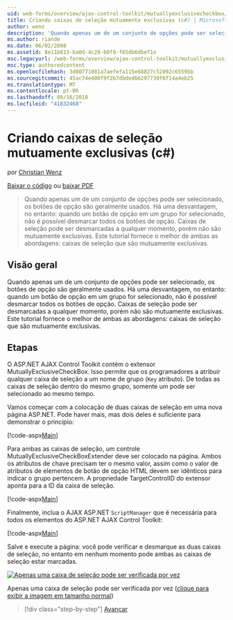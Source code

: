 ```yaml
---
uid: web-forms/overview/ajax-control-toolkit/mutuallyexclusivecheckbox/creating-mutually-exclusive-checkboxes-cs
title: Criando caixas de seleção mutuamente exclusivas (c#) | Microsoft Docs
author: wenz
description: 'Quando apenas um de um conjunto de opções pode ser selecionado, os botões de opção são geralmente usados. Há uma desvantagem, no entanto: quando um botão de opção em um grupo for selecionado,...'
ms.author: riande
ms.date: 06/02/2008
ms.assetid: 8e11b813-ba0d-4c29-b0f8-f65db6dbef1e
msc.legacyurl: /web-forms/overview/ajax-control-toolkit/mutuallyexclusivecheckbox/creating-mutually-exclusive-checkboxes-cs
msc.type: authoredcontent
ms.openlocfilehash: 3d80771081a7aefefa115e68827c52092c6559bb
ms.sourcegitcommit: 45ac74e400f9f2b7dbded66297730f6f14a4eb25
ms.translationtype: MT
ms.contentlocale: pt-BR
ms.lasthandoff: 08/16/2018
ms.locfileid: "41832468"
---
```

<a name="creating-mutually-exclusive-checkboxes-c"></a>Criando caixas de seleção mutuamente exclusivas (c#)
====================
por [Christian Wenz](https://github.com/wenz)

[Baixar o código](http://download.microsoft.com/download/9/3/f/93f8daea-bebd-4821-833b-95205389c7d0/MutuallyExclusiveCheckBox0.cs.zip) ou [baixar PDF](http://download.microsoft.com/download/b/6/a/b6ae89ee-df69-4c87-9bfb-ad1eb2b23373/mutuallyexclusivecheckbox0CS.pdf)

> Quando apenas um de um conjunto de opções pode ser selecionado, os botões de opção são geralmente usados. Há uma desvantagem, no entanto: quando um botão de opção em um grupo for selecionado, não é possível desmarcar todos os botões de opção. Caixas de seleção pode ser desmarcadas a qualquer momento, porém não são mutuamente exclusivas. Este tutorial fornece o melhor de ambas as abordagens: caixas de seleção que são mutuamente exclusivas.


## <a name="overview"></a>Visão geral

Quando apenas um de um conjunto de opções pode ser selecionado, os botões de opção são geralmente usados. Há uma desvantagem, no entanto: quando um botão de opção em um grupo for selecionado, não é possível desmarcar todos os botões de opção. Caixas de seleção pode ser desmarcadas a qualquer momento, porém não são mutuamente exclusivas. Este tutorial fornece o melhor de ambas as abordagens: caixas de seleção que são mutuamente exclusivas.

## <a name="steps"></a>Etapas

O ASP.NET AJAX Control Toolkit contém o extensor MutuallyExclusiveCheckBox. Isso permite que os programadores a atribuir qualquer caixa de seleção a um nome de grupo (`Key` atributo). De todas as caixas de seleção dentro do mesmo grupo, somente um pode ser selecionado ao mesmo tempo.

Vamos começar com a colocação de duas caixas de seleção em uma nova página ASP.NET. Pode haver mais, mas dois deles é suficiente para demonstrar o princípio:

[!code-aspx[Main](creating-mutually-exclusive-checkboxes-cs/samples/sample1.aspx)]

Para ambas as caixas de seleção, um controle MutuallyExclusiveCheckBoxExtender deve ser colocado na página. Ambos os atributos de chave precisam ter o mesmo valor, assim como o valor de atributos de elementos de botão de opção HTML devem ser idênticos para indicar o grupo pertencem. A propriedade TargetControlID do extensor aponta para a ID da caixa de seleção.

[!code-aspx[Main](creating-mutually-exclusive-checkboxes-cs/samples/sample2.aspx)]

Finalmente, inclua o AJAX ASP.NET `ScriptManager` que é necessária para todos os elementos do ASP.NET AJAX Control Toolkit:

[!code-aspx[Main](creating-mutually-exclusive-checkboxes-cs/samples/sample3.aspx)]

Salve e execute a página: você pode verificar e desmarque as duas caixas de seleção, no entanto em nenhum momento pode ambas as caixas de seleção estar marcadas.


[![Apenas uma caixa de seleção pode ser verificada por vez](creating-mutually-exclusive-checkboxes-cs/_static/image2.png)](creating-mutually-exclusive-checkboxes-cs/_static/image1.png)

Apenas uma caixa de seleção pode ser verificada por vez ([clique para exibir a imagem em tamanho normal](creating-mutually-exclusive-checkboxes-cs/_static/image3.png))

> [!div class="step-by-step"]
> [Avançar](creating-mutually-exclusive-checkboxes-vb.md)
